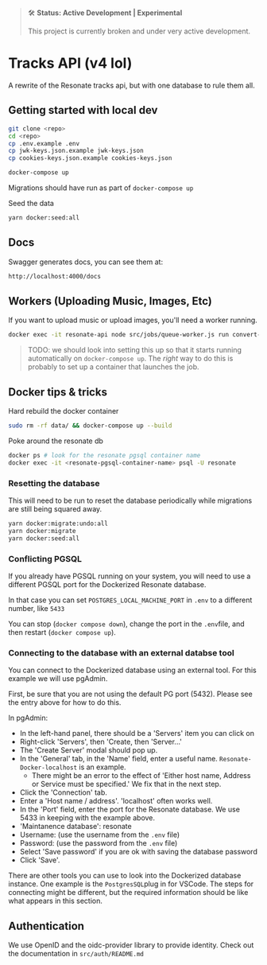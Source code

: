 > 🛠 **Status: Active Development | Experimental**
>
> This project is currently broken and under very active development.

# Tracks API (v4 lol)

A rewrite of the Resonate tracks api, but with one database to rule them all.

## Getting started with local dev

```sh
git clone <repo>
cd <repo>
cp .env.example .env
cp jwk-keys.json.example jwk-keys.json
cp cookies-keys.json.example cookies-keys.json

docker-compose up
```

Migrations should have run as part of `docker-compose up`

Seed the data

```sh
yarn docker:seed:all
```

## Docs

Swagger generates docs, you can see them at: 

```sh
http://localhost:4000/docs
```

## Workers (Uploading Music, Images, Etc)

If you want to upload music or upload images, you'll need a worker running.

```sh
docker exec -it resonate-api node src/jobs/queue-worker.js run convert-audio
```

> TODO: we should look into setting this up so that it starts running automatically on `docker-compose up`. The _right_ way to do this is probably to set up a container that launches the job.

## Docker tips & tricks

Hard rebuild the docker container

```sh
sudo rm -rf data/ && docker-compose up --build
``` 

Poke around the resonate db

```sh
docker ps # look for the resonate pgsql container name
docker exec -it <resonate-pgsql-container-name> psql -U resonate
```

### Resetting the database
This will need to be run to reset the database periodically while migrations are still being squared away.

```sh
yarn docker:migrate:undo:all
yarn docker:migrate
yarn docker:seed:all
```

### Conflicting PGSQL

If you already have PGSQL running on your system, you will need to use a different PGSQL port for the Dockerized Resonate database.

In that case you can set `POSTGRES_LOCAL_MACHINE_PORT` in `.env` to a different number, like `5433`

You can stop (`docker compose down`), change the port in the `.env`file, and then restart (`docker compose up`).

### Connecting to the database with an external databse tool

You can connect to the Dockerized database using an external tool. For this example we will use pgAdmin.

First, be sure that you are not using the default PG port (5432). Please see the entry above for how to do this.

In pgAdmin:
* In the left-hand panel, there should be a 'Servers' item you can click on
* Right-click 'Servers', then 'Create, then 'Server...'
* The 'Create Server' modal should pop up.
* In the 'General' tab, in the 'Name' field, enter a useful name. `Resonate-Docker-localhost` is an example.
  * There might be an error to the effect of 'Either host name, Address or Service must be specified.' We fix that in the next step.
* Click the 'Connection' tab.
* Enter a 'Host name / address'. 'localhost' often works well.
* In the 'Port' field, enter the port for the Resonate database. We use 5433 in keeping with the example above.
* 'Maintanence database': resonate
* Username: (use the username from the `.env` file)
* Password: (use the password from the `.env` file)
* Select 'Save password' if you are ok with saving the database password
* Click 'Save'.

There are other tools you can use to look into the Dockerized database instance. One example is the `PostgresSQL`plug in for VSCode. The steps for connecting might be different, but the required information should be like what appears in this section.

## Authentication

We use OpenID and the oidc-provider library to provide identity. Check out the documentation in `src/auth/README.md`
